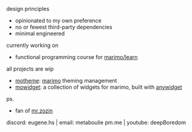 design principles
- opinionated to my own preference
- no or fewest third-party dependencies
- minimal engineered

currently working on
- functional programming course for [marimo/learn](https://github.com/marimo-team/learn/tree/main/functional_programming)

all projects are wip
- [motheme](https://github.com/metaboulie/marimo-themes): [marimo](https://github.com/marimo-team/marimo) theming management
- [mowidget](https://github.com/metaboulie/marimo-widgets): a collection of widgets for marimo, built with [anywidget](https://github.com/manzt/anywidget)

ps.
- fan of [mr.zozin](https://github.com/rexim)

discord: eugene.hs | email: metaboulie <at> pm.me | youtube: deepBoredom
